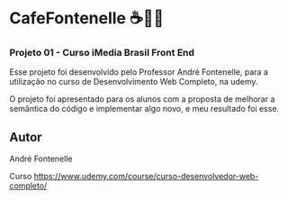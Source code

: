 # CafeFontenelle ☕️👨‍💻

### Projeto 01 - Curso iMedia Brasil Front End

Esse projeto foi desenvolvido pelo Professor André Fontenelle, para a utilização no curso de Desenvolvimento Web Completo, na udemy.

O projeto foi apresentado para os alunos com a proposta de melhorar a semântica do código e implementar algo novo, e meu resultado foi esse.




## Autor
André Fontenelle

Curso https://www.udemy.com/course/curso-desenvolvedor-web-completo/
